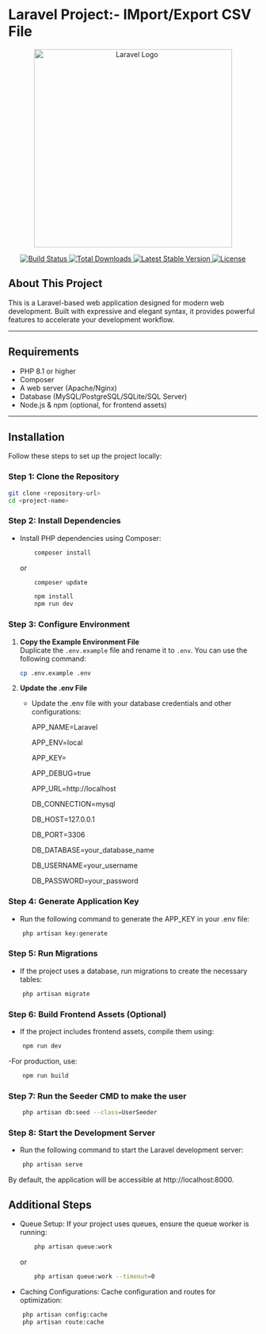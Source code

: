 # Laravel Project:- IMport/Export CSV File

<p align="center">
  <a href="https://laravel.com" target="_blank">
    <img src="https://raw.githubusercontent.com/laravel/art/master/logo-lockup/5%20SVG/2%20CMYK/1%20Full%20Color/laravel-logolockup-cmyk-red.svg" width="400" alt="Laravel Logo">
  </a>
</p>

<p align="center">
  <a href="https://github.com/laravel/framework/actions">
    <img src="https://github.com/laravel/framework/workflows/tests/badge.svg" alt="Build Status">
  </a>
  <a href="https://packagist.org/packages/laravel/framework">
    <img src="https://img.shields.io/packagist/dt/laravel/framework" alt="Total Downloads">
  </a>
  <a href="https://packagist.org/packages/laravel/framework">
    <img src="https://img.shields.io/packagist/v/laravel/framework" alt="Latest Stable Version">
  </a>
  <a href="https://packagist.org/packages/laravel/framework">
    <img src="https://img.shields.io/packagist/l/laravel/framework" alt="License">
  </a>
</p>

## About This Project

This is a Laravel-based web application designed for modern web development. Built with expressive and elegant syntax, it provides powerful features to accelerate your development workflow.

---

## Requirements

- PHP 8.1 or higher
- Composer
- A web server (Apache/Nginx)
- Database (MySQL/PostgreSQL/SQLite/SQL Server)
- Node.js & npm (optional, for frontend assets)

---

## Installation

Follow these steps to set up the project locally:

### Step 1: Clone the Repository
```bash
git clone <repository-url>
cd <project-name>
```

### Step 2: Install Dependencies

- Install PHP dependencies using Composer:
  ```bash
      composer install
  ```
  or
  ```bash
      composer update
  ```

  ```bash
      npm install
      npm run dev
  ```

### Step 3: Configure Environment

1. **Copy the Example Environment File**  
   Duplicate the `.env.example` file and rename it to `.env`. You can use the following command:
   ```bash
   cp .env.example .env
   ```
2. **Update the .env File**
    - Update the .env file with your database credentials and other configurations:
        <p>APP_NAME=Laravel</p>
        <p>APP_ENV=local</p>
        <p>APP_KEY=</p>
        <p>APP_DEBUG=true</p>
        <p>APP_URL=http://localhost</p>
        
        <p>DB_CONNECTION=mysql</p>
        <p>DB_HOST=127.0.0.1</p>
        <p>DB_PORT=3306</p>
        <p>DB_DATABASE=your_database_name</p>
        <p>DB_USERNAME=your_username</p>
        <p>DB_PASSWORD=your_password</p>
        
### Step 4: Generate Application Key
- Run the following command to generate the APP_KEY in your .env file:
 ```bash
     php artisan key:generate
 ```
### Step 5: Run Migrations
- If the project uses a database, run migrations to create the necessary tables:
 ```bash
     php artisan migrate
 ```

### Step 6: Build Frontend Assets (Optional)
- If the project includes frontend assets, compile them using:
 ```bash
     npm run dev
 ```
-For production, use:
 ```bash
     npm run build
 ```
### Step 7: Run the Seeder CMD to make the user 
```bash
    php artisan db:seed --class=UserSeeder
```
### Step 8: Start the Development Server
- Run the following command to start the Laravel development server:
```bash
    php artisan serve
```
By default, the application will be accessible at http://localhost:8000.

## Additional Steps
- Queue Setup: If your project uses queues, ensure the queue worker is running:
  
  ```bash
      php artisan queue:work
  ```
  or
  ```bash
      php artisan queue:work --timeout=0
  ```
- Caching Configurations: Cache configuration and routes for optimization:

```bash
    php artisan config:cache
    php artisan route:cache
```

  












